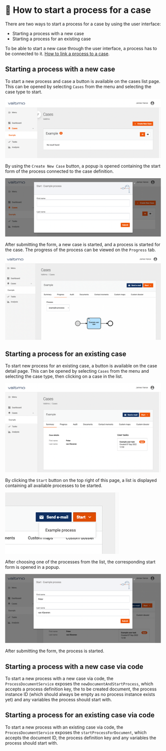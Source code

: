 # 🛑 How to start a process for a case

There are two ways to start a process for a case by using the user interface:

* Starting a process with a new case
* Starting a process for an existing case

To be able to start a new case through the user interface, a process has to be connected to it. [How to link a process to a case](link-process-and-case.md).

## Starting a process with a new case

To start a new process and case a button is available on the cases list page. This can be opened by selecting `Cases` from the menu and selecting the case type to start.

![List of example cases](../../using-valtimo/document/img/empty-example-case-list.png)

By using the `Create New Case` button, a popup is opened containing the start form of the process connected to the case definition.

![Form used to start new case](../../using-valtimo/document/img/new-case-start-form.png)

After submitting the form, a new case is started, and a process is started for the case. The progress of the process can be viewed on the `Progress` tab.

![img.png](../../using-valtimo/document/img/case-progress-tab.png)

## Starting a process for an existing case

To start new process for an existing case, a button is available on the case detail page. This can be opened by selecting `Cases` from the menu and selecting the case type, then clicking on a case in the list.

![Case detail page](../../using-valtimo/document/img/case-detail-page.png)

By clicking the `Start` button on the top right of this page, a list is displayed containing all available processes to be started.

![List of avilable processes](../../using-valtimo/document/img/process-list.png)

After choosing one of the processes from the list, the corresponding start form is opened in a popup.

![New process popup](../../using-valtimo/document/img/new-process-popup.png)

After submitting the form, the process is started.

## Starting a process with a new case via code

To start a new process with a new case via code, the `ProcessDocumentService` exposes the `newDocumentAndStartProcess`, which accepts a process definition key, the to be created document, the process instance ID (which should always be empty as no process instance exists yet) and any variables the process should start with.

## Starting a process for an existing case via code

To start a new process with an existing case via code, the `ProcessDocumentService` exposes the `startProcessForDocument`, which accepts the document ID, the process definition key and any variables the process should start with.
